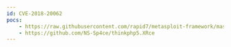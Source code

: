 ```yaml
---
id: CVE-2018-20062
pocs:
    - https://raw.githubusercontent.com/rapid7/metasploit-framework/master/modules/exploits/unix/webapp/thinkphp_rce.rb
    - https://github.com/NS-Sp4ce/thinkphp5.XRce
---
```


